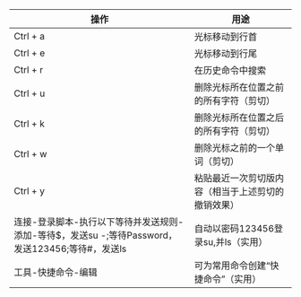 | 操作               | 用途                               |
| ------------------ | ---------------------------------- |
| Ctrl + a           | 光标移动到行首                     |
| Ctrl + e           | 光标移动到行尾                     |
| Ctrl + r           | 在历史命令中搜索                   |
| Ctrl + u           | 删除光标所在位置之前的所有字符（剪切）     |
| Ctrl + k           | 删除光标所在位置之后的所有字符（剪切）     |
| Ctrl + w           | 删除光标之前的一个单词（剪切）             |
| Ctrl + y           | 粘贴最近一次剪切版内容（相当于上述剪切的撤销效果）             |
| 连接-登录脚本-执行以下等待并发送规则-添加-等待$，发送su -;等待Password，发送123456;等待#，发送ls | 自动以密码123456登录su,并ls（实用） |
| 工具-快捷命令-编辑 | 可为常用命令创建“快捷命令”（实用） |
